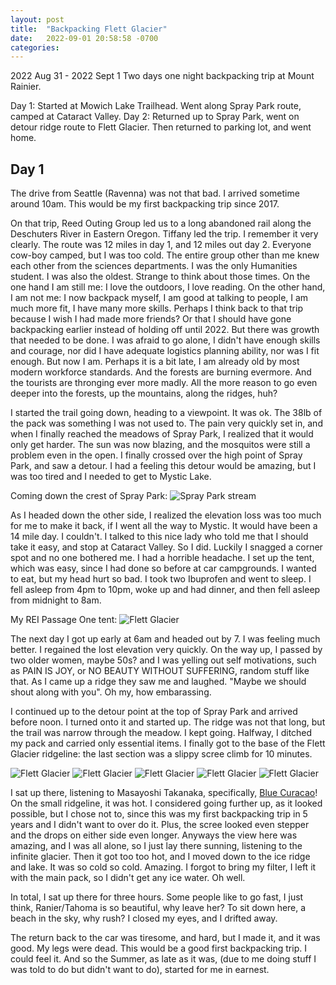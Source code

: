 ```yaml
---
layout: post
title:  "Backpacking Flett Glacier"
date:   2022-09-01 20:58:58 -0700
categories: 
---
```

2022 Aug 31 - 2022 Sept 1
Two days one night backpacking trip at Mount Rainier. 

Day 1: Started at Mowich Lake Trailhead. Went along Spray Park route, camped at Cataract Valley. 
Day 2: Returned up to Spray Park, went on detour ridge route to Flett Glacier. Then returned to parking lot, and went home. 

## Day 1
The drive from Seattle (Ravenna) was not that bad. I arrived sometime around 10am. This would be my first backpacking trip since 2017. 

On that trip, Reed Outing Group led us to a long abandoned rail along the Deschuters River in Eastern Oregon. Tiffany led the trip. I remember it very clearly. The route was 12 miles in day 1, and 12 miles out day 2. Everyone cow-boy camped, but I was too cold. The entire group other than me knew each other from the sciences departments. I was the only Humanities student. I was also the oldest. Strange to think about those times. On the one hand I am still me: I love the outdoors, I love reading. On the other hand, I am not me: I now backpack myself, I am good at talking to people, I am much more fit, I have many more skills. Perhaps I think back to that trip because I wish I had made more friends? Or that I should have gone backpacking earlier instead of holding off until 2022. But there was growth that needed to be done. I was afraid to go alone, I didn't have enough skills and courage, nor did I have adequate logistics planning ability, nor was I fit enough. But now I am. Perhaps it is a bit late, I am already old by most modern workforce standards. And the forests are burning evermore. And the tourists are thronging ever more madly. All the more reason to go even deeper into the forests, up the mountains, along the ridges, huh? 

I started the trail going down, heading to a viewpoint. It was ok. The 38lb of the pack was something I was not used to. The pain very quickly set in, and when I finally reached the meadows of Spray Park, I realized that it would only get harder. The sun was now blazing, and the mosquitos were still a problem even in the open. I finally crossed over the high point of Spray Park, and saw a detour. I had a feeling this detour would be amazing, but I was too tired and I needed to get to Mystic Lake. 

Coming down the crest of Spray Park: ![Spray Park stream](/assets/IMG_2292.jpg)

As I headed down the other side, I realized the elevation loss was too much for me to make it back, if I went all the way to Mystic. It would have been a 14 mile day. I couldn't. I talked to this nice lady who told me that I should take it easy, and stop at Cataract Valley. So I did. Luckily I snagged a corner spot and no one bothered me. I had a horrible headache. I set up the tent, which was easy, since I had done so before at car campgrounds. I wanted to eat, but my head hurt so bad. I took two Ibuprofen and went to sleep. I fell asleep from 4pm to 10pm, woke up and had dinner, and then fell asleep from midnight to 8am. 

My REI Passage One tent: ![Flett Glacier](/assets/IMG_2310.jpg)

The next day I got up early at 6am and headed out by 7. I was feeling much better. I regained the lost elevation very quickly. On the way up, I passed by two older women, maybe 50s? and I was yelling out self motivations, such as PAIN IS JOY, or NO BEAUTY WITHOUT SUFFERING, random stuff like that. As I came up a ridge they saw me and laughed. "Maybe we should shout along with you". Oh my, how embarassing. 

I continued up to the detour point at the top of Spray Park and arrived before noon. I turned onto it and started up. The ridge was not that long, but the trail was narrow through the meadow. I kept going. Halfway, I ditched my pack and carried only essential items. I finally got to the base of the Flett Glacier ridgeline: the last section was a slippy scree climb for 10 minutes. 

![Flett Glacier](/assets/IMG_2398.jpg)
![Flett Glacier](/assets/IMG_2403.jpg)
![Flett Glacier](/assets/IMG_2401.jpg)
![Flett Glacier](/assets/IMG_2435.jpg)
![Flett Glacier](/assets/signal-2022-10-25-000820_003.jpeg)

I sat up there, listening to Masayoshi Takanaka, specifically, [Blue Curacao](https://www.youtube.com/watch?v=XhpCtqxttuU)! On the small ridgeline, it was hot. I considered going further up, as it looked possible, but I chose not to, since this was my first backpacking trip in 5 years and I didn't want to over do it. Plus, the scree looked even stepper and the drops on either side even longer. Anyways the view here was amazing, and I was all alone, so I just lay there sunning, listening to the infinite glacier. Then it got too too hot, and I moved down to the ice ridge and lake. It was so cold so cold. Amazing. I forgot to bring my filter, I left it with the main pack, so I didn't get any ice water. Oh well. 

In total, I sat up there for three hours. Some people like to go fast, I just think, Ranier/Tahoma is so beautiful, why leave her? To sit down here, a beach in the sky, why rush? I closed my eyes, and I drifted away. 

The return back to the car was tiresome, and hard, but I made it, and it was good. My legs were dead. This would be a good first backpacking trip. I could feel it. And so the Summer, as late as it was, (due to me doing stuff I was told to do but didn't want to do), started for me in earnest. 




